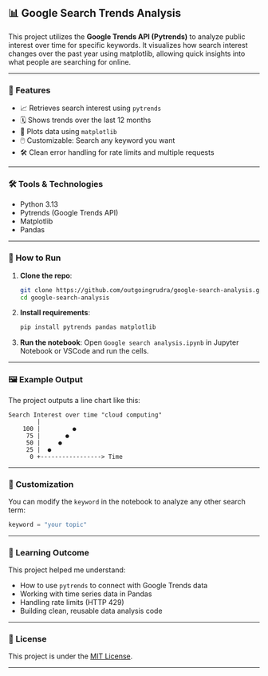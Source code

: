 ## 📊 Google Search Trends Analysis

This project utilizes the **Google Trends API (Pytrends)** to analyze public interest over time for specific keywords. It visualizes how search interest changes over the past year using matplotlib, allowing quick insights into what people are searching for online.

---

### 📌 Features

* 📈 Retrieves search interest using `pytrends`
* 🗓️ Shows trends over the last 12 months
* 🧠 Plots data using `matplotlib`
* 🖱️ Customizable: Search any keyword you want
* 🛠️ Clean error handling for rate limits and multiple requests

---

### 🛠️ Tools & Technologies

* Python 3.13
* Pytrends (Google Trends API)
* Matplotlib
* Pandas

---

### 🚀 How to Run

1. **Clone the repo**:

   ```bash
   git clone https://github.com/outgoingrudra/google-search-analysis.git
   cd google-search-analysis
   ```

2. **Install requirements**:

   ```bash
   pip install pytrends pandas matplotlib
   ```

3. **Run the notebook**:
   Open `Google search analysis.ipynb` in Jupyter Notebook or VSCode and run the cells.

---

### 🖼️ Example Output

The project outputs a line chart like this:

```
Search Interest over time "cloud computing"
        |
    100 |         ●
     75 |       ●
     50 |     ●
     25 |  ●
      0 +-----------------> Time
```

---

### 🧩 Customization

You can modify the `keyword` in the notebook to analyze any other search term:

```python
keyword = "your topic"
```

---

### 🧠 Learning Outcome

This project helped me understand:

* How to use `pytrends` to connect with Google Trends data
* Working with time series data in Pandas
* Handling rate limits (HTTP 429)
* Building clean, reusable data analysis code

---

### 📜 License

This project is under the [MIT License](LICENSE).

---
